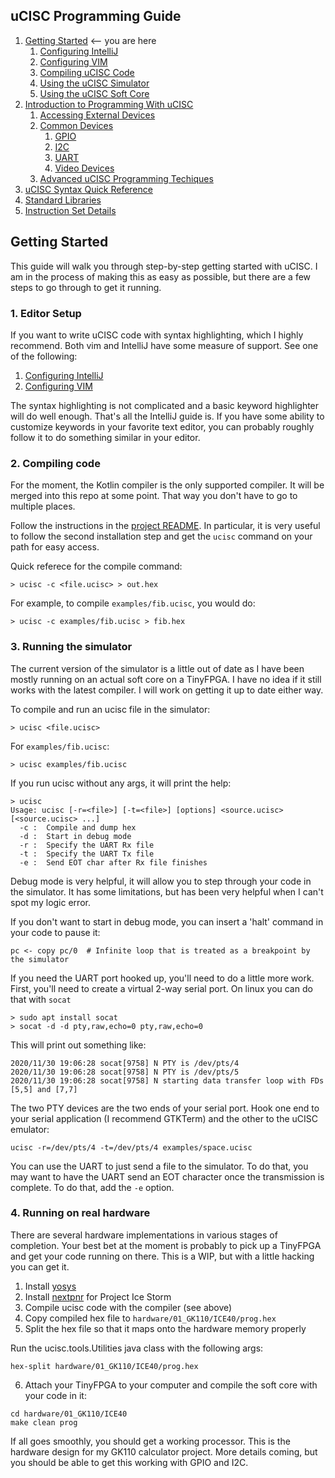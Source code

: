 ## uCISC Programming Guide

1. [Getting Started](1.0_Getting_Started.md) <-- you are here
    1. [Configuring IntelliJ](1.1_Configuring_IntelliJ.md)
    2. [Configuring VIM](1.2_Configuring_VIM.md)
    3. [Compiling uCISC Code](1.3_Compiling_uCISC_Code.md)
    4. [Using the uCISC Simulator](1.4_Simulating_uCISC.md)
    5. [Using the uCISC Soft Core](1.5_Running_uCISC_Soft_Core.md)
2. [Introduction to Programming With uCISC](2.0_Program_With_uCISC.md)
    1. [Accessing External Devices](2.1_Accessing_Devices.md)
    2. [Common Devices](2.2.0_Common_Devices.md)
        1. [GPIO](2.2.1_GPIO_Devices.md)
        2. [I2C](2.2.2_I2C_Devices.md)
        3. [UART](2.2.3_UART_Devices.md)
        4. [Video Devices](2.2.4_Video_Devices.md)
    3. [Advanced uCISC Programming Techiques](2.3_Advanced_Programming_Techniques.md)
3. [uCISC Syntax Quick Reference](3_Syntax_Quick_Reference.md)
4. [Standard Libraries](4_Standard_Libraries.md)
5. [Instruction Set Details](5_Instruction_Set_Details.md)

## Getting Started

This guide will walk you through step-by-step getting started with uCISC. I am in
the process of making this as easy as possible, but there are a few steps to go through
to get it running.

### 1. Editor Setup

If you want to write uCISC code with syntax highlighting, which I highly recommend.
Both vim and IntelliJ have some measure of support. See one of the following:

1. [Configuring IntelliJ](1.1_Configuring_IntelliJ.md)
2. [Configuring VIM](1.2_Configuring_VIM.md)

The syntax highlighting is not complicated and a basic keyword highlighter will do
well enough. That's all the IntelliJ guide is. If you have some ability to customize
keywords in your favorite text editor, you can probably roughly follow it to do
something similar in your editor.

### 2. Compiling code

For the moment, the Kotlin compiler is the only supported compiler. It will be merged
into this repo at some point. That way you don't have to go to multiple places.

Follow the instructions in the [project README](https://github.com/grokthis/ucisc-kotlin#readme).
In particular, it is very useful to follow the second installation step and get the
`ucisc` command on your path for easy access.

Quick referece for the compile command:

```
> ucisc -c <file.ucisc> > out.hex
```

For example, to compile `examples/fib.ucisc`, you would do:

```
> ucisc -c examples/fib.ucisc > fib.hex
```

### 3. Running the simulator

The current version of the simulator is a little out of date as I have been mostly
running on an actual soft core on a TinyFPGA. I have no idea if it still works with
the latest compiler. I will work on getting it up to date either way.

To compile and run an ucisc file in the simulator:

```
> ucisc <file.ucisc>
```

For `examples/fib.ucisc`:

```
> ucisc examples/fib.ucisc
```

If you run ucisc without any args, it will print the help:

```
> ucisc
Usage: ucisc [-r=<file>] [-t=<file>] [options] <source.ucisc> [<source.ucisc> ...]
  -c :  Compile and dump hex
  -d :  Start in debug mode
  -r :  Specify the UART Rx file
  -t :  Specify the UART Tx file
  -e :  Send EOT char after Rx file finishes
```

Debug mode is very helpful, it will allow you to step through your code in the
simulator. It has some limitations, but has been very helpful when I can't spot
my logic error.

If you don't want to start in debug mode, you can insert a 'halt' command in your
code to pause it:

```
pc <- copy pc/0  # Infinite loop that is treated as a breakpoint by the simulator
```

If you need the UART port hooked up, you'll need to do a little more
work. First, you'll need to create a virtual 2-way serial port. On linux you
can do that with `socat`

```
> sudo apt install socat
> socat -d -d pty,raw,echo=0 pty,raw,echo=0
```

This will print out something like:

```
2020/11/30 19:06:28 socat[9758] N PTY is /dev/pts/4
2020/11/30 19:06:28 socat[9758] N PTY is /dev/pts/5
2020/11/30 19:06:28 socat[9758] N starting data transfer loop with FDs [5,5] and [7,7]
```

The two PTY devices are the two ends of your serial port. Hook one end to
your serial application (I recommend GTKTerm) and the other to the uCISC
emulator:

```
ucisc -r=/dev/pts/4 -t=/dev/pts/4 examples/space.ucisc
```

You can use the UART to just send a file to the simulator. To do that, you may
want to have the UART send an EOT character once the transmission is complete. To
do that, add the `-e` option.

### 4. Running on real hardware

There are several hardware implementations in various stages of completion. Your best
bet at the moment is probably to pick up a TinyFPGA and get your code running on
there. This is a WIP, but with a little hacking you can get it.

1. Install [yosys](https://github.com/YosysHQ/yosys)
2. Install [nextpnr](https://github.com/YosysHQ/nextpnr#nextpnr-ice40) for Project Ice Storm
3. Compile ucisc code with the compiler (see above)
4. Copy compiled hex file to `hardware/01_GK110/ICE40/prog.hex`
5. Split the hex file so that it maps onto the hardware memory properly

Run the ucisc.tools.Utilities java class with the following args:

```
hex-split hardware/01_GK110/ICE40/prog.hex
```

6. Attach your TinyFPGA to your computer and compile the soft core with your code in it:

```
cd hardware/01_GK110/ICE40
make clean prog
```

If all goes smoothly, you should get a working processor. This is the hardware design
for my GK110 calculator project. More details coming, but you should be able to get
this working with GPIO and I2C.